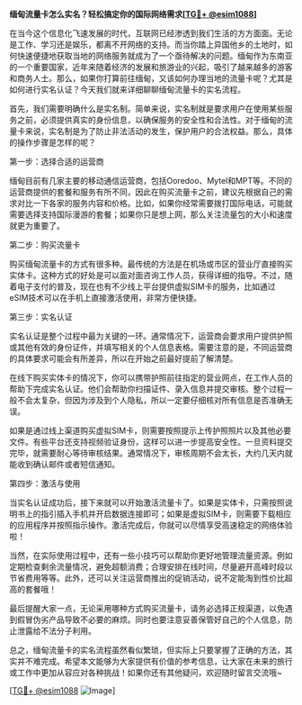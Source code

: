 **缅甸流量卡怎么实名？轻松搞定你的国际网络需求[[TG💪+ @esim1088](https://t.me/s/esim1088)]**

在当今这个信息化飞速发展的时代，互联网已经渗透到我们生活的方方面面。无论是工作、学习还是娱乐，都离不开网络的支持。而当你踏上异国他乡的土地时，如何快速便捷地获取当地的网络服务就成为了一个亟待解决的问题。缅甸作为东南亚的一个重要国家，近年来随着经济的发展和旅游业的兴起，吸引了越来越多的游客和商务人士。那么，如果你打算前往缅甸，又该如何办理当地的流量卡呢？尤其是如何进行实名认证？今天我们就来详细聊聊缅甸流量卡的实名流程。

首先，我们需要明确什么是实名制。简单来说，实名制就是要求用户在使用某些服务之前，必须提供真实的身份信息，以确保服务的安全性和合法性。对于缅甸的流量卡来说，实名制是为了防止非法活动的发生，保护用户的合法权益。那么，具体的操作步骤是怎样的呢？

第一步：选择合适的运营商

缅甸目前有几家主要的移动通信运营商，包括Ooredoo、Mytel和MPT等。不同的运营商提供的套餐和服务有所不同，因此在购买流量卡之前，建议先根据自己的需求对比一下各家的服务内容和价格。比如，如果你经常需要拨打国际电话，可能就需要选择支持国际漫游的套餐；如果你只是想上网，那么关注流量包的大小和速度就更为重要了。

第二步：购买流量卡

购买缅甸流量卡的方式有很多种。最传统的方法是在机场或市区的营业厅直接购买实体卡。这种方式的好处是可以面对面咨询工作人员，获得详细的指导。不过，随着电子支付的普及，现在也有不少线上平台提供虚拟SIM卡的服务，比如通过eSIM技术可以在手机上直接激活使用，非常方便快捷。

第三步：实名认证

实名认证是整个过程中最为关键的一环。通常情况下，运营商会要求用户提供护照或其他有效的身份证件，并填写相关的个人信息表格。需要注意的是，不同运营商的具体要求可能会有所差异，所以在开始之前最好提前了解清楚。

在线下购买实体卡的情况下，你可以携带护照前往指定的营业网点，在工作人员的帮助下完成实名认证。他们会帮助你扫描证件、录入信息并提交审核。整个过程一般不会太复杂，但因为涉及到个人隐私，所以一定要仔细核对所有信息是否准确无误。

如果是通过线上渠道购买虚拟SIM卡，则需要按照提示上传护照照片以及其他必要文件。有些平台还支持视频验证身份，这样可以进一步提高安全性。一旦资料提交完毕，就需要耐心等待审核结果。通常情况下，审核周期不会太长，大约几天内就能收到确认邮件或者短信通知。

第四步：激活与使用

当实名认证成功后，接下来就可以开始激活流量卡了。如果是实体卡，只需按照说明书上的指引插入手机并开启数据连接即可；如果是虚拟SIM卡，则需要下载相应的应用程序并按照指示操作。激活完成后，你就可以尽情享受高速稳定的网络体验啦！

当然，在实际使用过程中，还有一些小技巧可以帮助你更好地管理流量资源。例如定期检查剩余流量情况，避免超额消费；合理安排在线时间，尽量避开高峰时段以节省费用等等。此外，还可以关注运营商推出的促销活动，说不定能淘到性价比超高的套餐哦！

最后提醒大家一点，无论采用哪种方式购买流量卡，请务必选择正规渠道，以免遇到假冒伪劣产品导致不必要的麻烦。同时也要注意妥善保管好自己的个人信息，防止泄露给不法分子利用。

总之，缅甸流量卡的实名流程虽然看似繁琐，但实际上只要掌握了正确的方法，其实并不难完成。希望本文能够为大家提供有价值的参考信息，让大家在未来的旅行或工作中更加从容应对各种挑战！如果你还有其他疑问，欢迎随时留言交流哦~

[[TG💪+ @esim1088](https://t.me/s/esim1088) ![Image](https://i.postimg.cc/4NQfJmqS/Snipaste-2025-05-13-00-14-12.png)]